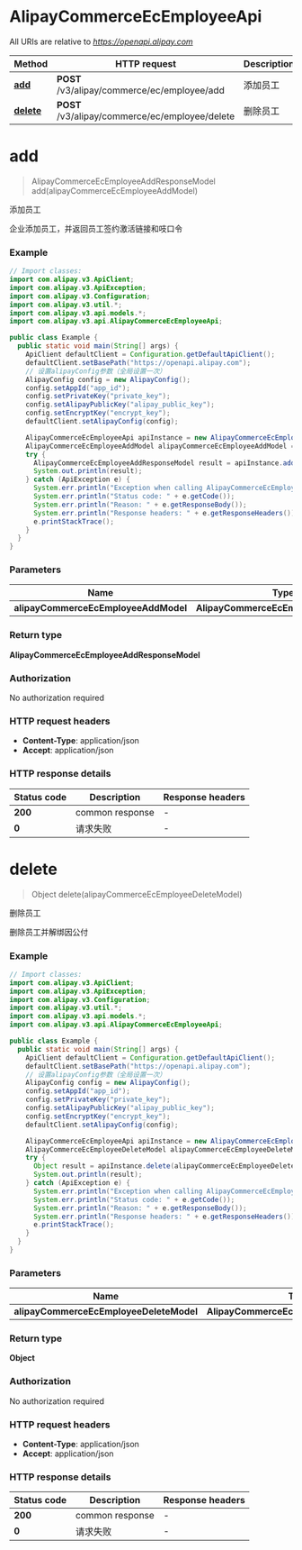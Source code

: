 # AlipayCommerceEcEmployeeApi

All URIs are relative to *https://openapi.alipay.com*

| Method | HTTP request | Description |
|------------- | ------------- | -------------|
| [**add**](AlipayCommerceEcEmployeeApi.md#add) | **POST** /v3/alipay/commerce/ec/employee/add | 添加员工 |
| [**delete**](AlipayCommerceEcEmployeeApi.md#delete) | **POST** /v3/alipay/commerce/ec/employee/delete | 删除员工 |


<a name="add"></a>
# **add**
> AlipayCommerceEcEmployeeAddResponseModel add(alipayCommerceEcEmployeeAddModel)

添加员工

企业添加员工，并返回员工签约激活链接和吱口令

### Example
```java
// Import classes:
import com.alipay.v3.ApiClient;
import com.alipay.v3.ApiException;
import com.alipay.v3.Configuration;
import com.alipay.v3.util.*;
import com.alipay.v3.api.models.*;
import com.alipay.v3.api.AlipayCommerceEcEmployeeApi;

public class Example {
  public static void main(String[] args) {
    ApiClient defaultClient = Configuration.getDefaultApiClient();
    defaultClient.setBasePath("https://openapi.alipay.com");
    // 设置alipayConfig参数（全局设置一次）
    AlipayConfig config = new AlipayConfig();
    config.setAppId("app_id");
    config.setPrivateKey("private_key");
    config.setAlipayPublicKey("alipay_public_key");
    config.setEncryptKey("encrypt_key");
    defaultClient.setAlipayConfig(config);

    AlipayCommerceEcEmployeeApi apiInstance = new AlipayCommerceEcEmployeeApi(defaultClient);
    AlipayCommerceEcEmployeeAddModel alipayCommerceEcEmployeeAddModel = new AlipayCommerceEcEmployeeAddModel(); // AlipayCommerceEcEmployeeAddModel | 
    try {
      AlipayCommerceEcEmployeeAddResponseModel result = apiInstance.add(alipayCommerceEcEmployeeAddModel);
      System.out.println(result);
    } catch (ApiException e) {
      System.err.println("Exception when calling AlipayCommerceEcEmployeeApi#add");
      System.err.println("Status code: " + e.getCode());
      System.err.println("Reason: " + e.getResponseBody());
      System.err.println("Response headers: " + e.getResponseHeaders());
      e.printStackTrace();
    }
  }
}
```

### Parameters

| Name | Type | Description  | Notes |
|------------- | ------------- | ------------- | -------------|
| **alipayCommerceEcEmployeeAddModel** | **AlipayCommerceEcEmployeeAddModel**|  | [optional] |

### Return type

**AlipayCommerceEcEmployeeAddResponseModel**

### Authorization

No authorization required

### HTTP request headers

 - **Content-Type**: application/json
 - **Accept**: application/json

### HTTP response details
| Status code | Description | Response headers |
|-------------|-------------|------------------|
| **200** | common response |  -  |
| **0** | 请求失败 |  -  |

<a name="delete"></a>
# **delete**
> Object delete(alipayCommerceEcEmployeeDeleteModel)

删除员工

删除员工并解绑因公付

### Example
```java
// Import classes:
import com.alipay.v3.ApiClient;
import com.alipay.v3.ApiException;
import com.alipay.v3.Configuration;
import com.alipay.v3.util.*;
import com.alipay.v3.api.models.*;
import com.alipay.v3.api.AlipayCommerceEcEmployeeApi;

public class Example {
  public static void main(String[] args) {
    ApiClient defaultClient = Configuration.getDefaultApiClient();
    defaultClient.setBasePath("https://openapi.alipay.com");
    // 设置alipayConfig参数（全局设置一次）
    AlipayConfig config = new AlipayConfig();
    config.setAppId("app_id");
    config.setPrivateKey("private_key");
    config.setAlipayPublicKey("alipay_public_key");
    config.setEncryptKey("encrypt_key");
    defaultClient.setAlipayConfig(config);

    AlipayCommerceEcEmployeeApi apiInstance = new AlipayCommerceEcEmployeeApi(defaultClient);
    AlipayCommerceEcEmployeeDeleteModel alipayCommerceEcEmployeeDeleteModel = new AlipayCommerceEcEmployeeDeleteModel(); // AlipayCommerceEcEmployeeDeleteModel | 
    try {
      Object result = apiInstance.delete(alipayCommerceEcEmployeeDeleteModel);
      System.out.println(result);
    } catch (ApiException e) {
      System.err.println("Exception when calling AlipayCommerceEcEmployeeApi#delete");
      System.err.println("Status code: " + e.getCode());
      System.err.println("Reason: " + e.getResponseBody());
      System.err.println("Response headers: " + e.getResponseHeaders());
      e.printStackTrace();
    }
  }
}
```

### Parameters

| Name | Type | Description  | Notes |
|------------- | ------------- | ------------- | -------------|
| **alipayCommerceEcEmployeeDeleteModel** | **AlipayCommerceEcEmployeeDeleteModel**|  | [optional] |

### Return type

**Object**

### Authorization

No authorization required

### HTTP request headers

 - **Content-Type**: application/json
 - **Accept**: application/json

### HTTP response details
| Status code | Description | Response headers |
|-------------|-------------|------------------|
| **200** | common response |  -  |
| **0** | 请求失败 |  -  |

